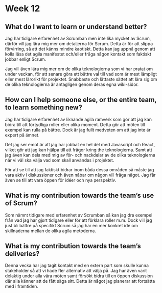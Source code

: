 # Week 12

## What do I want to learn or understand better?

Jag har tidigare erfarenhet av Scrumban men inte lika mycket av Scrum, därför vill jag lära mig mer om detaljerna för Scrum. Detta är för att slippa förvirring, så att det känns mindre kaotiskt. Detta kan jag uppnå genom att kolla läsa det agila manifestet och/eller fråga någon kontakt som faktiskt jobbar enligt Scrum.

Jag vill även lära mig mer om de olika teknologierna som vi har pratat om under veckan, för att senare göra ett bättre val till vad som är mest lämpligt eller mest lärorikt för projektet. Snabbaste och lättaste sättet att lära sig om de olika teknologierna är antagligen genom deras egna wiki-sidor. 

## How can I help someone else, or the entire team, to learn something new?

Jag har tidigare erfarenhet av liknande agila ramverk som gör att jag kan bidra till att förtydliga roller eller olika moment. Detta gör att möten till exempel kan rulla på bättre. Dock är jag fullt medveten om att jag inte är expert på ämnet. 

Det jag ser emot är att jag har jobbat en hel del med Javascript och React, vilket gör att jag kan hjälpa till att frågor kring the teknologierna. Samt att jag även kan dela med mig av för- och nackdelar av de olika teknologierna när vi väl ska välja vad som skall användas i projektet.

För att se till att jag faktiskt bidrar inom båda dessa områden så måste jag vara aktiv i diskussioner och även nåbar om någon vill fråga något. Jag får även se till att vara öppen för idéer och nya perspektiv. 

## What is my contribution towards the team’s use of Scrum?

Som nämnt tidigare med erfarenhet av Scrumban så kan jag dra exempel från vad jag har gjort tidigare eller för att förklara roller m.m. Dock vill jag just bli bättre på specifikt Scrum så jag har en mer konkret ide om skillnaderna mellan de olika agila metoderna. 

## What is my contribution towards the team’s deliveries?

Denna vecka har jag tagit kontakt med en extern part som skulle kunna stakeholder så att vi hade fler alternativ att välja på. Jag har även varit delaktig under alla våra möten samt försökt bidra till en öppen diskussion där alla känner att de fått säga sitt. Detta är något jag planerar att fortsätta med i framtiden.

